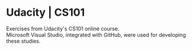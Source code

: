 # Udacity | CS101

Exercises from Udacity's CS101 online course.</br>
Microsoft Visual Studio, integrated with GitHub, were used for developing these studies.